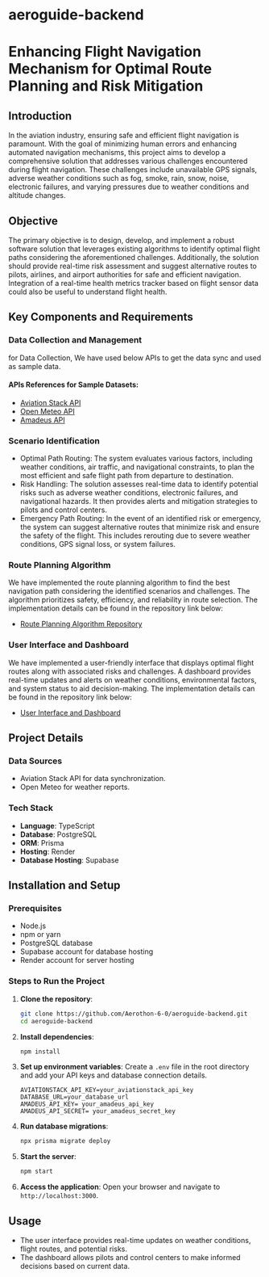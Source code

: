 # aeroguide-backend
# Enhancing Flight Navigation Mechanism for Optimal Route Planning and Risk Mitigation

## Introduction
In the aviation industry, ensuring safe and efficient flight navigation is paramount. With the goal of minimizing human errors and enhancing automated navigation mechanisms, this project aims to develop a comprehensive solution that addresses various challenges encountered during flight navigation. These challenges include unavailable GPS signals, adverse weather conditions such as fog, smoke, rain, snow, noise, electronic failures, and varying pressures due to weather conditions and altitude changes.

## Objective
The primary objective is to design, develop, and implement a robust software solution that leverages existing algorithms to identify optimal flight paths considering the aforementioned challenges. Additionally, the solution should provide real-time risk assessment and suggest alternative routes to pilots, airlines, and airport authorities for safe and efficient navigation. Integration of a real-time health metrics tracker based on flight sensor data could also be useful to understand flight health.

## Key Components and Requirements

### Data Collection and Management
for Data Collection, We have used below APIs to get the data sync and used as sample data.

#### APIs References for Sample Datasets:
- [Aviation Stack API](https://aviationstack.com)
- [Open Meteo API](https://open-meteo.com/)
- [Amadeus API](https://developers.amadeus.com/self-service/category/flights/api-doc/airport-nearest-relevant)

### Scenario Identification
- Optimal Path Routing: The system evaluates various factors, including weather conditions, air traffic, and navigational constraints, to plan the most efficient and safe flight path from departure to destination.
- Risk Handling: The solution assesses real-time data to identify potential risks such as adverse weather conditions, electronic failures, and navigational hazards. It then provides alerts and mitigation strategies to pilots and control centers.
- Emergency Path Routing: In the event of an identified risk or emergency, the system can suggest alternative routes that minimize risk and ensure the safety of the flight. This includes rerouting due to severe weather conditions, GPS signal loss, or system failures.

### Route Planning Algorithm
We have implemented the route planning algorithm to find the best navigation path considering the identified scenarios and challenges. The algorithm prioritizes safety, efficiency, and reliability in route selection. The implementation details can be found in the repository link below:
- [Route Planning Algorithm Repository](https://github.com/Aerothon-6-0/aeroguide-algorithm)

### User Interface and Dashboard
We have implemented a user-friendly interface that displays optimal flight routes along with associated risks and challenges. A dashboard provides real-time updates and alerts on weather conditions, environmental factors, and system status to aid decision-making. The implementation details can be found in the repository link below:
- [User Interface and Dashboard](https://github.com/Aerothon-6-0/aeroguide-frontend)

## Project Details

### Data Sources
- Aviation Stack API for data synchronization.
- Open Meteo for weather reports.

### Tech Stack
- **Language**: TypeScript
- **Database**: PostgreSQL
- **ORM**: Prisma
- **Hosting**: Render
- **Database Hosting**: Supabase

## Installation and Setup

### Prerequisites
- Node.js
- npm or yarn
- PostgreSQL database
- Supabase account for database hosting
- Render account for server hosting

### Steps to Run the Project

1. **Clone the repository**:
   ```sh
   git clone https://github.com/Aerothon-6-0/aeroguide-backend.git
   cd aeroguide-backend
   ```

2. **Install dependencies**:
   ```sh
   npm install
   ```

3. **Set up environment variables**:
   Create a `.env` file in the root directory and add your API keys and database connection details.
   ```env
   AVIATIONSTACK_API_KEY=your_aviationstack_api_key
   DATABASE_URL=your_database_url
   AMADEUS_API_KEY= your_amadeus_api_key
   AMADEUS_API_SECRET= your_amadeus_secret_key
   
   ```

4. **Run database migrations**:
   ```sh
   npx prisma migrate deploy
   ```

5. **Start the server**:
   ```sh
   npm start
   ```

6. **Access the application**:
   Open your browser and navigate to `http://localhost:3000`.

## Usage
- The user interface provides real-time updates on weather conditions, flight routes, and potential risks.
- The dashboard allows pilots and control centers to make informed decisions based on current data.
